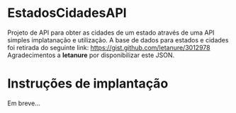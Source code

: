 # EstadosCidadesAPI

Projeto de API para obter as cidades de um estado através de uma API simples implatanação e utilização.
A base de dados para estados e cidades foi retirada do seguinte link: https://gist.github.com/letanure/3012978 
Agradecimentos a **letanure** por disponibilizar este JSON. 

# Instruções de implantação

Em breve...